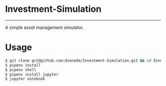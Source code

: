 # Investment-Simulation
---
A simple asset management simulator.

# Usage

```bash
$ git clone git@github.com:dsonoda/Investment-Simulation.git && cd Investment-Simulation
$ pipenv install
$ pipenv shell
$ pipenv install jupyter
$ jupyter notebook
```
